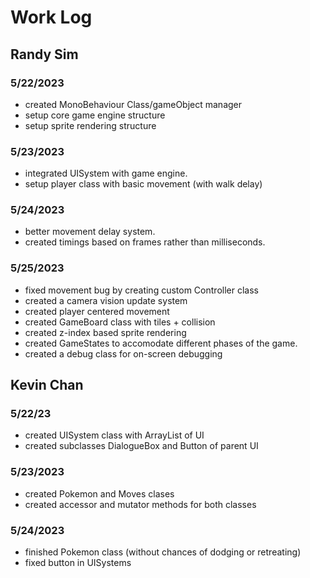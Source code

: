 # Work Log

## Randy Sim

### 5/22/2023

- created MonoBehaviour Class/gameObject manager
- setup core game engine structure
- setup sprite rendering structure

### 5/23/2023

- integrated UISystem with game engine.
- setup player class with basic movement (with walk delay)

### 5/24/2023

- better movement delay system.
- created timings based on frames rather than milliseconds.

### 5/25/2023

- fixed movement bug by creating custom Controller class
- created a camera vision update system
- created player centered movement
- created GameBoard class with tiles + collision
- created z-index based sprite rendering
- created GameStates to accomodate different phases of the game.
- created a debug class for on-screen debugging

## Kevin Chan

### 5/22/23

- created UISystem class with ArrayList of UI
- created subclasses DialogueBox and Button of parent UI

### 5/23/2023

- created Pokemon and Moves clases
- created accessor and mutator methods for both classes

### 5/24/2023

- finished Pokemon class (without chances of dodging or retreating)
- fixed button in UISystems
